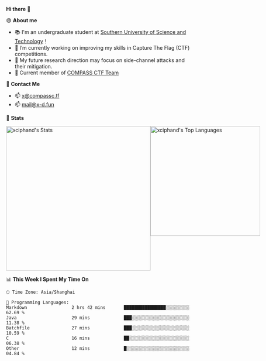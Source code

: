 **Hi there** 👋


😄 **About me**

- 📚 I'm an undergraduate student at [Southern University of Science and Technology](https://www.sustech.edu.cn)！
- 🌱 I’m currently working on improving my skills in Capture The Flag (CTF) competitions.
- 🔭 My future research direction may focus on side-channel attacks and their mitigation.
- 🚩 Current member of [COMPASS CTF Team](https://blog.compassc.tf/) 

👋 **Contact Me**

- 📫 [x@compassc.tf](mailto:x@compassc.tf)
- 📫 [mail@x-d.fun](mailto:mail@x-d.fun)

🌟 **Stats**

<div style="display: flex; justify-content: space-between;">
  <img src="https://github-readme-stats-ten-dusky-26.vercel.app/api?username=xciphand&theme=vue-dark&show_icons=true&hide_border=true&count_private=true" alt="xciphand's Stats" width="395" />
  <img src="https://github-readme-stats-ten-dusky-26.vercel.app/api/top-langs/?username=xciphand&theme=vue-dark&show_icons=true&hide_border=true&layout=compact" alt="xciphand's Top Languages" width="300" />
</div>


<!--START_SECTION:waka-->
📊 **This Week I Spent My Time On** 

```text
🕑︎ Time Zone: Asia/Shanghai

💬 Programming Languages: 
Markdown                 2 hrs 42 mins       ████████████████░░░░░░░░░   62.69 % 
Java                     29 mins             ███░░░░░░░░░░░░░░░░░░░░░░   11.38 % 
Batchfile                27 mins             ███░░░░░░░░░░░░░░░░░░░░░░   10.59 % 
C                        16 mins             ██░░░░░░░░░░░░░░░░░░░░░░░   06.38 % 
Other                    12 mins             █░░░░░░░░░░░░░░░░░░░░░░░░   04.84 % 
```


<!--END_SECTION:waka-->
